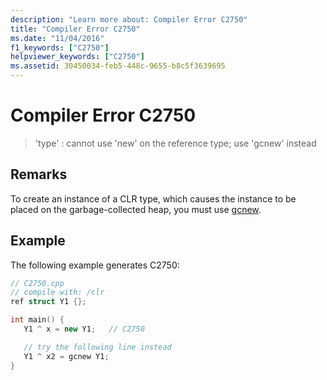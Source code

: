 ```yaml
---
description: "Learn more about: Compiler Error C2750"
title: "Compiler Error C2750"
ms.date: "11/04/2016"
f1_keywords: ["C2750"]
helpviewer_keywords: ["C2750"]
ms.assetid: 30450034-feb5-448c-9655-b8c5f3639695
---
```

# Compiler Error C2750

> 'type' : cannot use 'new' on the reference type; use 'gcnew' instead

## Remarks

To create an instance of a CLR type, which causes the instance to be placed on the garbage-collected heap, you must use [gcnew](../../extensions/ref-new-gcnew-cpp-component-extensions.md).

## Example

The following example generates C2750:

```cpp
// C2750.cpp
// compile with: /clr
ref struct Y1 {};

int main() {
   Y1 ^ x = new Y1;   // C2750

   // try the following line instead
   Y1 ^ x2 = gcnew Y1;
}
```
